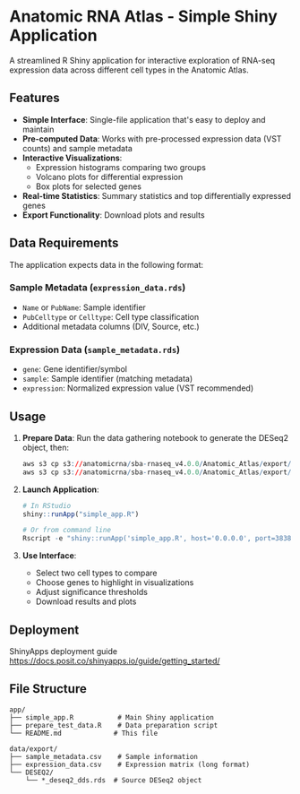 # Anatomic RNA Atlas - Simple Shiny Application

A streamlined R Shiny application for interactive exploration of RNA-seq expression data across different cell types in the Anatomic Atlas.

## Features

- **Simple Interface**: Single-file application that's easy to deploy and maintain
- **Pre-computed Data**: Works with pre-processed expression data (VST counts) and sample metadata
- **Interactive Visualizations**:
  - Expression histograms comparing two groups
  - Volcano plots for differential expression
  - Box plots for selected genes
- **Real-time Statistics**: Summary statistics and top differentially expressed genes
- **Export Functionality**: Download plots and results

## Data Requirements

The application expects data in the following format:

### Sample Metadata (`expression_data.rds`)
- `Name` or `PubName`: Sample identifier
- `PubCelltype` or `Celltype`: Cell type classification
- Additional metadata columns (DIV, Source, etc.)

### Expression Data (`sample_metadata.rds`)
- `gene`: Gene identifier/symbol
- `sample`: Sample identifier (matching metadata)
- `expression`: Normalized expression value (VST recommended)

## Usage

1. **Prepare Data**: Run the data gathering notebook to generate the DESeq2 object, then:
   ```r
   aws s3 cp s3://anatomicrna/sba-rnaseq_v4.0.0/Anatomic_Atlas/export/expression_data.rds expression_data.rds
   aws s3 cp s3://anatomicrna/sba-rnaseq_v4.0.0/Anatomic_Atlas/export/sample_metadata.rds sample_metadata.rds
   ```

2. **Launch Application**:
   ```r
   # In RStudio
   shiny::runApp("simple_app.R")
   
   # Or from command line
   Rscript -e "shiny::runApp('simple_app.R', host='0.0.0.0', port=3838)"
   ```

3. **Use Interface**:
   - Select two cell types to compare
   - Choose genes to highlight in visualizations
   - Adjust significance thresholds
   - Download results and plots

## Deployment

ShinyApps deployment guide https://docs.posit.co/shinyapps.io/guide/getting_started/


## File Structure

```
app/
├── simple_app.R           # Main Shiny application
├── prepare_test_data.R    # Data preparation script
└── README.md             # This file

data/export/
├── sample_metadata.csv    # Sample information
├── expression_data.csv    # Expression matrix (long format)
└── DESEQ2/
    └── *_deseq2_dds.rds  # Source DESeq2 object
```
